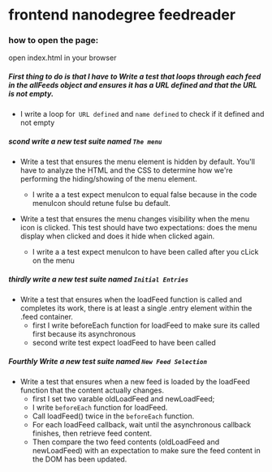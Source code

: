 
# frontend nanodegree feedreader

### how to open the page:
open index.html in your browser

#####  __First__ thing to do is that I have to Write a test that loops through each feed in the allFeeds object and ensures it has a URL defined and that the URL is not empty. 
* I write a loop for` URL defined` and `name defined` to check if it defined and not empty 

#####  __scond__ write a new test suite named `The menu`
* Write a test that ensures the menu element is hidden by default. You'll have to analyze the HTML and the CSS to determine how we're performing the hiding/showing of the menu element.
  * I write a a test expect menuIcon to equal false because in the code menuIcon    should retune fulse bu default.

* Write a test that ensures the menu changes visibility when the menu icon is clicked. This test should have two expectations: does the menu display when clicked and does it hide when clicked again.
    * I write a a test expect menuIcon to have been called after you cLick on the menu 

##### __thirdly__ write a new test suite named `Initial Entries`
* Write a test that ensures when the loadFeed function is called and completes its work, there is at least a single .entry element within the .feed container.
   * first I write beforeEach function for loadFeed to make sure its called first because its asynchronous
   * second write test expect loadFeed to have been called

##### __Fourthly__ Write a new test suite named `New Feed Selection`
* Write a test that ensures when a new feed is loaded by the loadFeed function that the content actually changes.
   * first I set two varable oldLoadFeed and newLoadFeed;
   * I write `beforeEach` function for loadFeed.
   * Call loadFeed() twice in the `beforeEach` function.
   * For each loadFeed callback, wait until the asynchronous callback finishes, then retrieve feed content.
   * Then compare the two feed contents (oldLoadFeed and newLoadFeed) with an expectation to make sure the feed content in the DOM has been updated.
